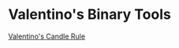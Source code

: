 # Valentino's Binary Tools


<a href="https://gist.githubusercontent.com/valentino242/bc71b424517068edba32aec2439c8a47/raw/2f1483d68e01bf18afbf06c334078e784358d69d/Valentino's%2520Candle%2520Rule.xml">Valentino's Candle Rule</a>
